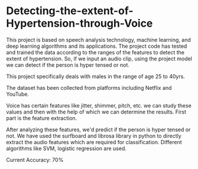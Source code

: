 # Detecting-the-extent-of-Hypertension-through-Voice

This project is based on speech analysis technology, machine learning, and deep learning algorithms and its applications. The project code has tested and trained the data according to the ranges of the features to detect the extent of hypertension. So, if we input an audio clip, using the project model we can detect if the person is hyper tensed or not. 

This project specifically deals with males in the range of age 25 to 40yrs. 

The dataset has been collected from platforms including Netflix and YouTube. 

Voice has certain features like jitter, shimmer, pitch, etc. we can study these values and then with the help of which we can determine the results. First part is the feature extraction. 

After analyzing these features, we'd predict if the person is hyper tensed or not. We have used the surfboard and librosa library in python to directly extract the audio features which are required for classification. 
Different algorithms like SVM, logistic regression are used. 

Current Accuracy: 70%
